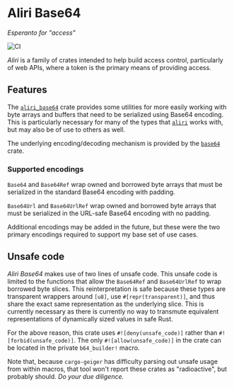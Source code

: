 # Aliri Base64

<!-- markdownlint-disable MD036 -->
_Esperanto for "access"_
<!-- markdownlint-enable MD036 -->

![CI](https://github.com/neoeinstein/aliri/workflows/CI/badge.svg?branch=master&event=push)

_Aliri_ is a family of crates intended to help build access control,
particularly of web APIs, where a token is the primary means of providing
access.

## Features

The [`aliri_base64`][] crate provides some utilities for more easily working
with byte arrays and buffers that need to be serialized using Base64 encoding.
This is particularly necessary for many of the types that [`aliri`][] works with,
but may also be of use to others as well.

The underlying encoding/decoding mechanism is provided by the [`base64`][]
crate.

  [`aliri`]: https://crates.io/crates/aliri
  [`aliri_base64`]: https://crates.io/crates/aliri_base64
  [`base64`]: https://crates.io/crates/base64

### Supported encodings

`Base64` and `Base64Ref` wrap owned and borrowed byte arrays that must be
serialized in the standard Base64 encoding with padding.

`Base64Url` and `Base64UrlRef` wrap owned and borrowed byte arrays that
must be serialized in the URL-safe Base64 encoding with no padding.

Additional encodings may be added in the future, but these were the two
primary encodings required to support my base set of use cases.

## Unsafe code

_Aliri Base64_ makes use of two lines of unsafe code. This unsafe code is limited
to the functions that allow the `Base64Ref` and `Base64UrlRef` to wrap borrowed
byte slices. This reinterpretation is safe because these types are transparent
wrappers around `[u8]`, use `#[repr(transparent)]`, and thus share the exact same
representation as the underlying slice. This is currently necessary as there is
currently no way to transmute equivalent representations of dynamically sized
values in safe Rust.

For the above reason, this crate uses `#![deny(unsafe_code)]` rather than
`#![forbid(unsafe_code)]`. The only `#![allow(unsafe_code)]` in the crate can
be located in the private `b64_builder!` macro.

Note that, because `cargo-geiger` has difficulty parsing out unsafe usage from
within macros, that tool won't report these crates as "radioactive", but
probably should. _Do your due diligence._
